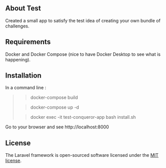 

## About Test
    
Created a small app to satisfy the test idea of creating your own bundle of challenges.

## Requirements

Docker and Docker Compose (nice to have Docker Desktop to see what is happening).

## Installation

In a command line :

>> docker-compose build
> 
>> docker-compose up -d
> 
>> docker exec -it test-conqueror-app bash install.sh

Go to your browser and see http://localhost:8000

## License

The Laravel framework is open-sourced software licensed under the [MIT license](https://opensource.org/licenses/MIT).
